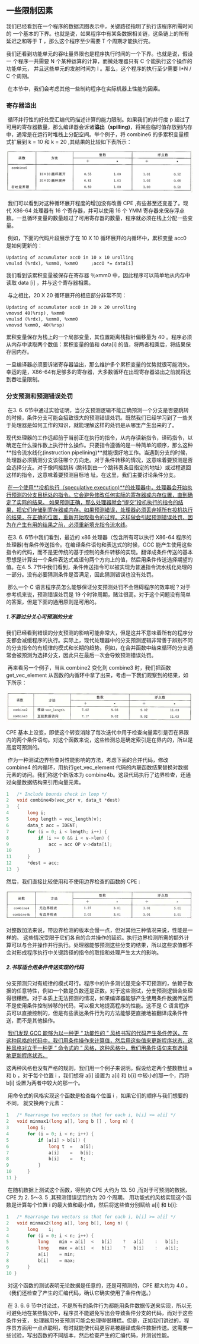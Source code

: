 ## 一些限制因素

​		我们已经看到在一个程序的数据流图表示中，关键路径指明了执行该程序所需时间的 一个基本的下界。也就是说，如果程序中有某条数据相关链，这条链上的所有延迟之和等于 T ，那么这个程序至少需要 T 个周期才能执行完。

​		我们还看到功能单元的吞吐量界限也是程序执行时间的一个下界。也就是说，假设一 个程序一共需要 N 个某种运算的计算，而微处理器只有 C 个能执行这个操作的功能单元， 并且这些单元的发射时间为  I 。那么，这个程序的执行至少需要 I*N / C 个周期。

​		在本节中，我们会考虑其他一些制约程序在实际机器上性能的因素。



### 寄存器溢出

​		循环并行性的好处受汇编代码描述计算的能力限制。如果我们的并行度  p 超过了可用的寄存器数量，那么编译器会诉诸**溢出（spilling)**，将某些临时值存放到内存中，通常是在运行时堆栈上分配空间。举个例子，将 combine6 的多累积变量模式扩展到 k = 10 和 k = 20 ,其结果的比较如下表所示：

![11公式1](.\markdowniamge\11公式1.png)

​		我们可以看到对这种循环展开程度的增加没有改善 CPE ,有些甚至还变差了。现代 X86-64 处理器有 16 个寄存器，并可以使用 16 个 YMM 寄存器来保存浮点数。一旦循环变量的数量超过了可用寄存器的数量，程序就必须在栈上分配一些变量。

​		例如，下面的代码片段展示了在 10 X 10 循环展开的内循环中，累积变量 acc0 是如何更新的：

```assembly
Updating of accumulator accO in 10 x 10 urolling 
vmulsd (%rdx), %xmmO, %xmmO 	;accO *= data[i]
```

我们看到该累积变量被保存在寄存器 ％xmm0 中，因此程序可以简单地从内存中读取 data [i] ，并与这个寄存器相乘。

​		与之相比，20 X 20 循环展开的相应部分非常不同：

```assembly
Updating of accumulator accO in 20 x 20 unrolling 
vmovsd 40(%rsp), %xmm0 
vmulsd (%rdx), %xmm0, %xmm0 
vmovsd %xmm0, 40(%rsp)
```

累积变量保存为栈上的一个局部变量，其位置距离栈指针偏移量为 40 。程序必须从内存中读取两个数值：累积变量的值和 data[i] 的值，将两者相乘后，将结果保存回内存。

​		一旦编译器必须要诉诸寄存器溢出，那么维护多个累积变量的优势就很可能消失。幸运的是，X86-64有足够多的寄存器，大多数循环在出现寄存器溢出之前就将达到吞吐量限制。



### 分支预测和预测错误处罚

​		在3. 6. 6节中通过实验证明，当分支预测逻辑不能正确预测一个分支是否要跳转的时候，条件分支可能会招致很大的预测错误处罚。既然我们已经学习到了一些关于处理器是如何工作的知识，就能理解这样的处罚是从哪里产生出来的了。

​		现代处理器的工作远超前于当前正在执行的指令，从内存读新指令，译码指令，以确定在什么操作数上执行什么操作。只要指令遵循的是一种简单的顺序，那么这种**指令流水线化(instruction pipelining)**就能很好地工作。当遇到分支的时候，处理器必须猜测分支该往哪个方向走。对于条件转移的情况，这意味着要预测是否会选择分支。对于像间接跳转 (跳转到由一个跳转表条目指定的地址）或过程返回这样的指令，这意味着要预测目标地 址。在这里，我们主要讨论条件分支。

​		<u>在一个使用**投机执行（speculative execution)**的处理器中，处理器会开始执行预测的分支目标处的指令。它会避免修改任何实际的寄存器或内存位置，直到确定了实际的结果。 如果预测正确，那么处理器就会“提交”投机执行的指令的结果，把它们存储到寄存器或内存。如果预测错误，处理器必须丢弃掉所有投机执行的结果，在正确的位置，重新开始取指令的过程。这样做会引起预测错误处罚，因为在产生有用的结果之前，必须重新填充指令流水线</u>。

​		在3. 6. 6节中我们看到，最近的 x86 处理器（包含所有可以执行 X86-64 程序的处理器)有条件传送指令。在编译条件语句和表达式的时候，GCC 能产生使用这些指令的代码，而不是更传统的基于控制的条件转移的实现。翻译成条件传送的基本思想是计算出一个条件表达式或语句两个方向上的值，然后用条件传送选择期望的值。在4. 5. 7节中我们看到，条件传送指令可以被实现为普通指令流水线化处理的一部分。没有必要猜测条件是否满足，因此猜测错误也没有处罚。

​		那么一个 C 语言程序员怎么能够保证分支预测处罚不会阻碍程序的效率呢？对于参考机来说，预测错误处罚是 19 个时钟周期，赌注很高。对于这个问题没有简单的答案，但是下面的通用原则是可用的。

##### 1.不要过分关心可预测的分支

​		我们已经看到错误的分支预测的影响可能非常大，但是这并不意味着所有的程序分支都会减缓程序的执行。实际上，现代处理器中的分支预测逻辑非常善于辨别不同的分支指令的有规律的模式和长期的趋势。例如，在合并函数中结束循环的分支通常会被预测为选择分支，因此只在最后一次会导致预测错误处罚。

​		再来看另一个例子，当从 combine2 变化到 combine3 时，我们把函数 get_vec_element 从函数的内循环中拿了出来，考虑一下我们观察到的结果，如下所示：

![11公式2](.\markdowniamge\11公式2.png)

CPE 基本上没变，即使这个转变消除了每次迭代中用于检查向量索引是否在界限内的两个条件语句。对这个函数来说，这些检测总是确定索引是在界内的，所以是高度可预测的。 

​		作为一种测试边界检查对性能影响的方法，考虑下面的合并代码，修改 combine4 的内循环，用执行get_vec_element 代码的内联函数结果替换对数据元素的访问。我们称这个新版本为 combine4b。这段代码执行了边界检查，还通过向量数据结构来引用向量元素。

```c
1	/* Include bounds check in loop */
2	void combine4b(vec_ptr v, data_t *dest)
3	{
4		long i;
5		long length = vec_length(v);
6		data_t acc = IDENT;
7		for (i = 0; i < length; i++) { 
8       	if (i >= 0 && i < v->len) {
9       		acc = acc OP v->data[i];
10       	}
11   	}
12    	*dest = acc;
13  }
```

然后，我们直接比较使用和不使用边界检查的函数的 CPE :

![11公式3](.\markdowniamge\11公式3.png)

对整数加法来说，带边界检测的版本会慢一点，但对其他三种情况来说，性能是一样的。 这些情况受限于它们各自的合并操作的延迟。执行边界检测所需的额外计算可以与合并操作并行执行。处理器能够预测这些分支的结果，所以这些求值都不会对形成程序执行中关键路径的指令的取指和处理产生太大的影响。

##### 2.书写适合用条件传送实现的代码

​		分支预测只对有规律的模式可行。程序中的许多测试是完全不可预测的，依赖于数据的任意特性，例如一个数是负数还是正数。对于这些测试，分支预测逻辑会处理得很糟糕。对于本质上无法预测的情况，如果编译器能够产生使用条件数据传送而不是使用条件控制转移的代码，可以极大地提高程序的性能。这不是 C 语言程序员可以直接控制的，但是有些表达条件行为的方法能够更直接地被翻译成条件传送，而不是其他操作。

​		<u>我们发现 GCC 能够为以一种更 “ 功能性的 ” 风格书写的代码产生条件传送，在这种风格的代码中，我们用条件操作来计算值，然后用这些值来更新程序状态，这种风格对立于一种更 “ 命令式的 ” 风格，这种风格中，我们用条件语句来有选择地更新程序状态。</u>

​		这两种风格也没有严格的规则，我们用一个例子来说明。假设给定两个整数数组 a 和 b ，对于每个位置 i ，我们想将 a[i] 设置为 a[i] 和 b[i] 中较小的那一个，而将 b[i] 设置为两者中较大的那一个。

​		用命令式的风格实现这个函数是检查每个位置 i ，如果它们的顺序与我们想要的不同， 就交换两个元素：

```c
1	/* Rearrange two vectors so that for each i, b[i] >= a[i] */
2	void minmax1(long a[], long b [] , long n) {
3		long i;
4		for (i = 0; i < n; i++) {
5			if (a[i] > b[i]) {
6				long t	=   a[i];
7				a[i]	=	b[i];
8				b[i]	=	t;
9			}
10		}
11 }
```

​		在随机数据上测试这个函数，得到的 CPE 大约为 13. 50 ,而对于可预测的数据，CPE 为 2. 5〜3. 5 ,其预测错误惩罚约为 20 个周期。
​		用功能式的风格实现这个函数是计算每个位置 i 的最大值和最小值，然后将这些值分别赋给 a[i] 和 b[i]:

```c
1	/* Rearrange two vectors so that for each i, b[i] >= a[i] */
2	void minmax2(long a[], long b[], long n) {
3		long	i;
4		for (i = 0; i < n; i++) {
5			long	min = a[i]	<	b[i]	?	a[i]	:	b[i];
6			long	max = a[i]	<	b[i]	?	b[i]	:	a[i];
7			a[i]	= min;
8			b[i]	= max;
9		}
10 }
```

​		对这个函数的测试表明无论数据是任意的，还是可预测的，CPE 都大约为 4.0 。（我们还检查了产生的汇编代码，确认它确实使用了条件传送。）

​		在 3. 6. 6 节中讨论过，不是所有的条件行为都能用条件数据传送来实现，所以无可避免地在某些情况中，程序员不能避免写出会导致条件分支的代码，而对于这些条件分支， 处理器用分支预测可能会处理得很糟糕。但是，正如我们讲过的，程序员方面用一点点聪明，有时就能使代码更容易被翻译成条件数据传送。这需要一些试验，写出函数的不同版本，然后检查产生的汇编代码，并测试性能。